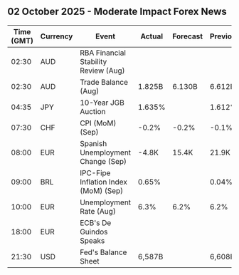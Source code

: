 ## 02 October 2025 - Moderate Impact Forex News

| Time (GMT) | Currency | Event | Actual | Forecast | Previous |
|------|----------|-------|--------|----------|----------|
| 02:30 | AUD | RBA Financial Stability Review (Aug) |  |  |  |
| 02:30 | AUD | Trade Balance (Aug) | 1.825B | 6.130B | 6.612B |
| 04:35 | JPY | 10-Year JGB Auction | 1.635% |  | 1.612% |
| 07:30 | CHF | CPI (MoM) (Sep) | -0.2% | -0.2% | -0.1% |
| 08:00 | EUR | Spanish Unemployment Change (Sep) | -4.8K | 15.4K | 21.9K |
| 09:00 | BRL | IPC-Fipe Inflation Index (MoM) (Sep) | 0.65% |  | 0.04% |
| 10:00 | EUR | Unemployment Rate (Aug) | 6.3% | 6.2% | 6.2% |
| 18:00 | EUR | ECB's De Guindos Speaks |  |  |  |
| 21:30 | USD | Fed's Balance Sheet | 6,587B |  | 6,608B |

